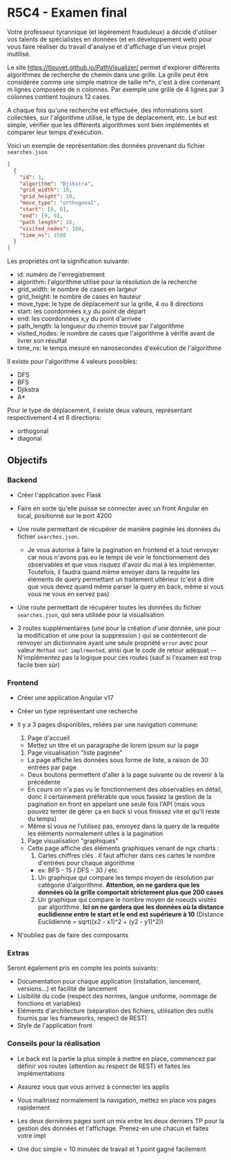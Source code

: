 # R5C4 - Examen final

Votre professeur tyrannique (et légèrement frauduleux) a décidé d'utiliser vos talents de spécialistes en données (et en développement web)
pour vous faire réaliser du travail d'analyse et d'affichage d'un vieux projet inutilisé.

Le site https://tlouvet.github.io/PathVisualizer/ permet d'explorer différents algorithmes de recherche de chemin dans une grille.
La grille peut être considérée comme une simple matrice de taille m\*n, c'est à dire contenant m lignes composées de n colonnes.
Par exemple une grille de 4 lignes par 3 colonnes contient toujours 12 cases.

A chaque fois qu'une recherche est effectuée, des informations sont collectées, sur l'algorithme utilisé, le type de déplacement, etc.
Le but est simple, vérifier que les différents algorithmes sont bien implémentés et comparer leur temps d'exécution.

Voici un exemple de représentation des données provenant du fichier `searches.json`

```json
[
  {
    "id": 1,
    "algorithm": "Djikstra",
    "grid_width": 10,
    "grid_height": 10,
    "move_type": "orthogonal",
    "start": [0, 0],
    "end": [9, 9],
    "path_length": 18,
    "visited_nodes": 100,
    "time_ns": 1500
  }
]
```

Les propriétés ont la signification suivante:

- id: numéro de l'enregistrement
- algorithm: l'algorithme utilisé pour la résolution de la recherche
- grid_width: le nombre de cases en largeur
- grid_height: le nombre de cases en hauteur
- move_type: le type de déplacement sur la grille, 4 ou 8 directions
- start: les coordonnées x,y du point de départ
- end: les coordonnées x,y du point d'arrivée
- path_length: la longueur du chemin trouvé par l'algorithme
- visited_nodes: le nombre de cases que l'algorithme à vérifié avant de livrer son résultat
- time_ns: le temps mesuré en nanosecondes d'exécution de l'algorithme

Il existe pour l'algorithme 4 valeurs possibles:

- DFS
- BFS
- Djikstra
- A\*

Pour le type de déplacement, il existe deux valeurs, représentant respectivement 4 et 8 directions:

- orthogonal
- diagonal

## Objectifs

### Backend

- Créer l'application avec Flask
- Faire en sorte qu'elle puisse se connecter avec un front Angular en local, positionné sur le port 4200

- Une route permettant de récupérer de manière paginée les données du fichier `searches.json`.
  - Je vous autorise à faire la pagination en frontend et à tout renvoyer car nous n'avons pas eu le temps de voir le fonctionnement des observables et que vous risquez d'avoir du mal à les implémenter. Toutefois, il faudra quand même envoyer dans la requête les éléments de query permettant un traitement ultérieur (c'est à dire que vous devez quand même parser la query en back, même si vous vous ne vous en servez pas)
- Une route permettant de récupérer toutes les données du fichier `searches.json`, qui sera utilisée pour la visualisation

- 3 routes supplémentaires (une pour la création d'une donnée, une pour la modification et une pour la suppression ) qui se contenteront de renvoyer un dictionnaire ayant une seule propriété `error` avec pour valeur `Method not implrmented`, ainsi que le code de retour adéquat -- N'implémentez pas la logique pour ces routes (sauf si l'examen est trop facile bien sûr)

### Frontend

- Créer une application Angular v17
- Créer un type représentant une recherche
- Il y a 3 pages disponibles, reliées par une navigation commune:

  1. Page d'accueil

  - Mettez un titre et un paragraphe de lorem ipsum sur la page

  1. Page visualisation "liste paginée"

  - La page affiche les données sous forme de liste, a raison de 30 entrées par page
  - Deux boutons permettent d'aller à la page suivante ou de revenir à la précédente
  - En cours on n'a pas vu le fonctionnement des observables en détail, donc il certainement préférable que vous fassiez la gestion de la pagination en front en appelant une seule fois l'API (mais vous pouvez tenter de gérer ça en back si vous finissez vite et qu'il reste du temps)
  - Même si vous ne l'utilisez pas, envoyez dans la query de la requête les éléments normalement utiles à la pagination

  1. Page visualisation "graphiques"

  - Cette page affiche des éléments graphiques venant de ngx charts :
    1. Cartes chiffres clés . Il faut afficher dans ces cartes le nombre d'entrées pour chaque algorithme
    - ex: BFS - 15 / DFS - 30 / etc.
    1. Un graphique qui compare les temps moyen de résolution par catégorie d'algorithme. **Attention, on ne gardera que les données où la grille comportait strictement plus que 200 cases**
    1. Un graphique qui compare le nombre moyen de noeuds visités par algorithme. **Ici on ne gardera que les données où la distance euclidienne entre le start et le end est supérieure à 10** (Distance Euclidienne = sqrt((x2 - x1)^2 + (y2 - y1)^2))

- N'oubliez pas de faire des composants

### Extras

Seront également pris en compte les points suivants:

- Documentation pour chaque application (installation, lancement, versions...) et facilité de lancement
- Lisibilité du code (respect des normes, langue uniforme, nommage de fonctions et variables)
- Eléments d'architecture (séparation des fichiers, utilisation des outils fournis par les frameworks, respect de REST)
- Style de l'application front

### Conseils pour la réalisation

- Le back est la partie la plus simple à mettre en place, commencez par définir vos routes (attention au respect de REST) et faites les implémentations
- Assurez vous que vous arrivez à connecter les applis

- Vous maîtrisez normalement la navigation, mettez en place vos pages rapidement
- Les deux dernières pages sont un mix entre les deux derniers TP pour la gestion des données et l'affichage. Prenez-en une chacun et faites votre impl

- Une doc simple = 10 minutes de travail et 1 point gagné facilement
